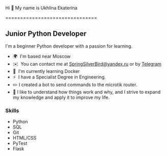 Hi 👋 My name is Ukhlina Ekaterina

===============================

Junior Python Developer
-----------------------

I'm a beginner Python developer with a passion for learning. 

*   🌍  I'm based near Moscow
*   ✉️  You can contact me at [SpringSilverBird@yandex.ru](mailto:SpringSilverBird@yandex.ru) or by [Telegram](https://t.me/@spring_silver_bird)
*   🧠  I'm currently learning Docker
*   ⚡  I have a Specialist Degree in Engineering.
*   ✏️ I created a bot to send commands to the microtik router.
*   💛  I like to understand how things work and why, and I strive to expand my knowledge and apply it to improve my life.

  ### Skills 

*   Python
*   SQL
*   Git
*   HTML/CSS
*   PyTest
*   Flask
  
